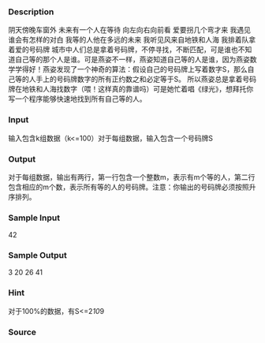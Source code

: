 
### Description
阴天傍晚车窗外
未来有一个人在等待
向左向右向前看
爱要拐几个弯才来
我遇见谁会有怎样的对白
我等的人他在多远的未来
我听见风来自地铁和人海
我排着队拿着爱的号码牌
城市中人们总是拿着号码牌，不停寻找，不断匹配，可是谁也不知道自己等的那个人是谁。可是燕姿不一样，燕姿知道自己等的人是谁，因为燕姿数学学得好！燕姿发现了一个神奇的算法：假设自己的号码牌上写着数字S，那么自己等的人手上的号码牌数字的所有正约数之和必定等于S。
所以燕姿总是拿着号码牌在地铁和人海找数字（喂！这样真的靠谱吗）可是她忙着唱《绿光》，想拜托你写一个程序能够快速地找到所有自己等的人。
### Input
输入包含k组数据（k<=100）对于每组数据，输入包含一个号码牌S
### Output
对于每组数据，输出有两行，第一行包含一个整数m，表示有m个等的人，第二行包含相应的m个数，表示所有等的人的号码牌。注意：你输出的号码牌必须按照升序排列。
### Sample Input
42
### Sample Output
3
20 26 41
### Hint
对于100%的数据，有S<=2*10*9

### Source
